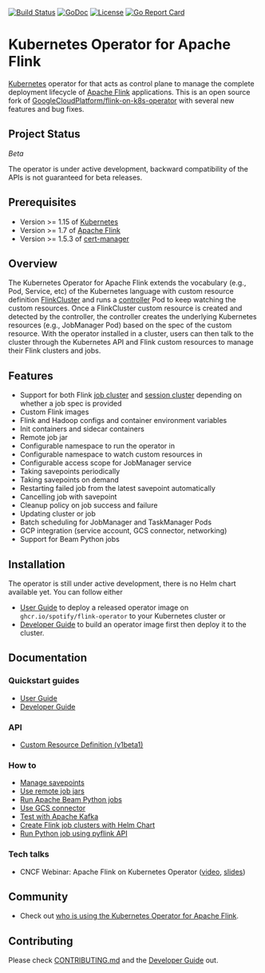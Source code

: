 [![Build Status](https://github.com/spotify/flink-on-k8s-operator/actions/workflows/ci.yml/badge.svg)](https://github.com/spotify/flink-on-k8s-operator/actions/workflows/ci.yml)
[![GoDoc](https://godoc.org/github.com/spotify/flink-on-k8s-operator?status.svg)](https://godoc.org/github.com/spotify/flink-on-k8s-operator)
[![License](https://img.shields.io/badge/LICENSE-Apache2.0-ff69b4.svg)](http://www.apache.org/licenses/LICENSE-2.0.html)
[![Go Report Card](https://goreportcard.com/badge/github.com/spotify/flink-on-k8s-operator)](https://goreportcard.com/report/github.com/spotify/flink-on-k8s-operator)

# Kubernetes Operator for Apache Flink

[Kubernetes](https://kubernetes.io/) operator for that acts as control plane to manage the complete deployment lifecycle of [Apache Flink](https://flink.apache.org/) applications. This is an open source fork of [GoogleCloudPlatform/flink-on-k8s-operator](https://github.com/GoogleCloudPlatform/flink-on-k8s-operator) with several new features and bug fixes.

## Project Status

_Beta_

The operator is under active development, backward compatibility of the APIs is not guaranteed for beta releases.

## Prerequisites

- Version >= 1.15 of [Kubernetes](https://kubernetes.io)
- Version >= 1.7 of [Apache Flink](https://flink.apache.org)
- Version >= 1.5.3 of [cert-manager](https://cert-manager.io)

## Overview

The Kubernetes Operator for Apache Flink extends the vocabulary (e.g., Pod, Service, etc) of the Kubernetes language
with custom resource definition [FlinkCluster](docs/crd.md) and runs a
[controller](controllers/flinkcluster_controller.go) Pod to keep watching the custom resources.
Once a FlinkCluster custom resource is created and detected by the controller, the controller creates the underlying
Kubernetes resources (e.g., JobManager Pod) based on the spec of the custom resource. With the operator installed in a
cluster, users can then talk to the cluster through the Kubernetes API and Flink custom resources to manage their Flink
clusters and jobs.

## Features

- Support for both Flink [job cluster](config/samples/flinkoperator_v1beta1_flinkjobcluster.yaml) and
  [session cluster](config/samples/flinkoperator_v1beta1_flinksessioncluster.yaml) depending on whether a job spec is
  provided
- Custom Flink images
- Flink and Hadoop configs and container environment variables
- Init containers and sidecar containers
- Remote job jar
- Configurable namespace to run the operator in
- Configurable namespace to watch custom resources in
- Configurable access scope for JobManager service
- Taking savepoints periodically
- Taking savepoints on demand
- Restarting failed job from the latest savepoint automatically
- Cancelling job with savepoint
- Cleanup policy on job success and failure
- Updating cluster or job
- Batch scheduling for JobManager and TaskManager Pods
- GCP integration (service account, GCS connector, networking)
- Support for Beam Python jobs

## Installation

The operator is still under active development, there is no Helm chart available yet. You can follow either

- [User Guide](docs/user_guide.md) to deploy a released operator image on `ghcr.io/spotify/flink-operator` to your Kubernetes
  cluster or
- [Developer Guide](docs/developer_guide.md) to build an operator image first then deploy it to the cluster.

## Documentation

### Quickstart guides

- [User Guide](docs/user_guide.md)
- [Developer Guide](docs/developer_guide.md)

### API

- [Custom Resource Definition (v1beta1)](docs/crd.md)

### How to

- [Manage savepoints](docs/savepoints_guide.md)
- [Use remote job jars](config/samples/flinkoperator_v1beta1_remotejobjar.yaml)
- [Run Apache Beam Python jobs](docs/beam_guide.md)
- [Use GCS connector](images/flink/README.md)
- [Test with Apache Kafka](docs/kafka_test_guide.md)
- [Create Flink job clusters with Helm Chart](docs/flink_job_cluster_guide.md)
- [Run Python job using pyflink API](docs/python_guide.md)

### Tech talks

- CNCF Webinar: Apache Flink on Kubernetes Operator ([video](https://www.youtube.com/watch?v=MXj4lo8XHUE), [slides](docs/apache-flink-on-kubernetes-operator-20200212.pdf))

## Community

- Check out [who is using the Kubernetes Operator for Apache Flink](docs/who_is_using.md).

## Contributing

Please check [CONTRIBUTING.md](CONTRIBUTING.md) and the [Developer Guide](docs/developer_guide.md) out.
